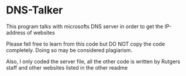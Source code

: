 # DNS-Talker
This program talks with microsofts DNS server in order to get the IP-address of websites

Please fell free to learn from this code but DO NOT copy the code completely. Doing so may be considered plagiarism.

Also, I only coded the server file, all the other code is written by Rutgers staff and other websites listed in the other readme
